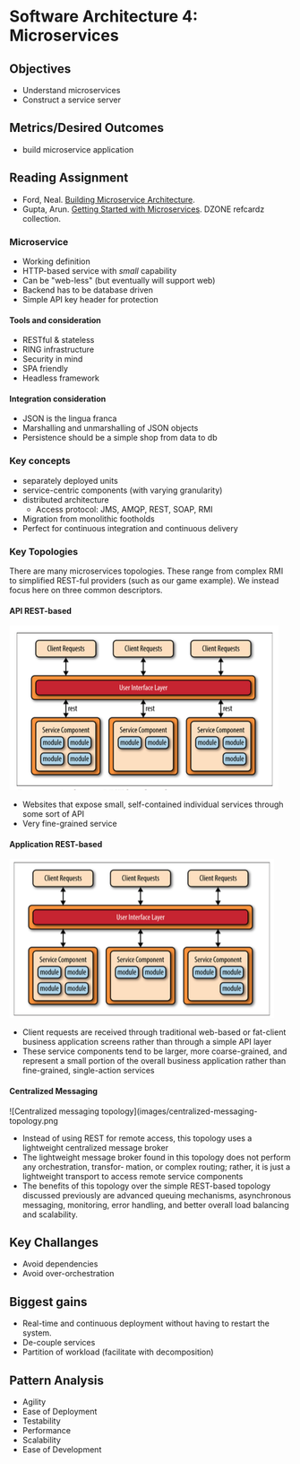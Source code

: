 # Software Architecture 4: Microservices

## Objectives

* Understand microservices
* Construct a service server

## Metrics/Desired Outcomes

* build microservice application

## Reading Assignment

* Ford, Neal. [Building Microservice Architecture](http://nealford.com/downloads/Building_Microservice_Architectures_Neal_Ford.pdf).
* Gupta, Arun. [Getting Started with Microservices](pdfs/microservices.pdf). DZONE refcardz collection.

### Microservice

* Working definition 
* HTTP-based service with *small* capability
* Can be "web-less" (but eventually will support web)
* Backend has to be database driven
* Simple API key header for protection

#### Tools and consideration

* RESTful & stateless
* RING infrastructure
* Security in mind
* SPA friendly
* Headless framework

#### Integration consideration

* JSON is the lingua franca
* Marshalling and unmarshalling of JSON objects
* Persistence should be a simple shop from data to db

### Key concepts

* separately deployed units
* service-centric components (with varying granularity)
* distributed architecture
  * Access protocol: JMS, AMQP, REST, SOAP, RMI
* Migration from monolithic footholds
* Perfect for continuous integration and continuous delivery

### Key Topologies

There are many microservices topologies.  These range from complex RMI to simplified REST-ful providers (such as our game example).  We instead focus here on three common descriptors.

#### API REST-based 

![API REST-based topology](images/api-rest-topology.png)

* Websites that expose small, self-contained individual services through some sort of API
* Very fine-grained service

#### Application REST-based 

![Application REST-based topology](images/application-rest-topology.png)

* Client requests are received through traditional web-based or fat-client business application screens rather than through a simple API layer
* These service components tend to be larger, more coarse-grained, and represent a small portion of the overall business application rather than fine-grained, single-action services


#### Centralized Messaging

![Centralized messaging topology](images/centralized-messaging-topology.png

* Instead of using REST for remote access, this topology uses a lightweight centralized message broker
* The lightweight message broker found in this topology does not perform any orchestration, transfor‐ mation, or complex routing; rather, it is just a lightweight transport to access remote service components
* The benefits of this topology over the simple REST-based topology discussed previously are advanced queuing mechanisms, asynchronous messaging, monitoring, error handling, and better overall load balancing and scalability.

## Key Challanges

* Avoid dependencies
* Avoid over-orchestration

## Biggest gains

* Real-time and continuous deployment without having to restart the system.  
* De-couple services 
* Partition of workload (facilitate with decomposition)

## Pattern Analysis

* Agility
* Ease of Deployment
* Testability
* Performance
* Scalability
* Ease of Development



